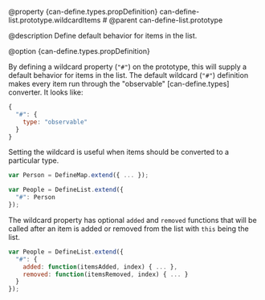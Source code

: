 @property {can-define.types.propDefinition} can-define-list.prototype.wildcardItems #
@parent can-define-list.prototype

@description Define default behavior for items in the list.

@option {can-define.types.propDefinition}

By defining a wildcard property (`"#"`) on the prototype, this will supply a
default behavior for items in the list.  The default wildcard (`"#"`) definition
makes every item run through the "observable" [can-define.types] converter.
It looks like:

```js
{
  "#": {
    type: "observable"
  }
}
```

Setting the wildcard is useful when items should be converted to a particular type.

```js
var Person = DefineMap.extend({ ... });

var People = DefineList.extend({
  "#": Person
});
```

The wildcard property has optional `added` and `removed` functions that will be called after
an item is added or removed from the list with `this` being the list.

```js
var People = DefineList.extend({
  "#": {
    added: function(itemsAdded, index) { ... },
    removed: function(itemsRemoved, index) { ... }
  }
});
```
